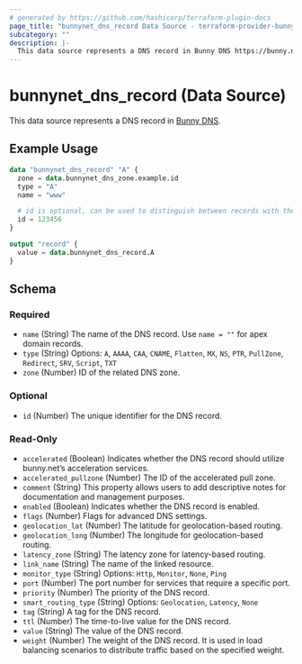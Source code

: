 ```yaml
---
# generated by https://github.com/hashicorp/terraform-plugin-docs
page_title: "bunnynet_dns_record Data Source - terraform-provider-bunnynet"
subcategory: ""
description: |-
  This data source represents a DNS record in Bunny DNS https://bunny.net/dns/.
---
```


# bunnynet_dns_record (Data Source)

This data source represents a DNS record in [Bunny DNS](https://bunny.net/dns/).

## Example Usage

```terraform
data "bunnynet_dns_record" "A" {
  zone = data.bunnynet_dns_zone.example.id
  type = "A"
  name = "www"

  # id is optional, can be used to distinguish between records with the same name and type
  id = 123456
}

output "record" {
  value = data.bunnynet_dns_record.A
}
```

<!-- schema generated by tfplugindocs -->
## Schema

### Required

- `name` (String) The name of the DNS record. Use <code>name = ""</code> for apex domain records.
- `type` (String) Options: `A`, `AAAA`, `CAA`, `CNAME`, `Flatten`, `MX`, `NS`, `PTR`, `PullZone`, `Redirect`, `SRV`, `Script`, `TXT`
- `zone` (Number) ID of the related DNS zone.

### Optional

- `id` (Number) The unique identifier for the DNS record.

### Read-Only

- `accelerated` (Boolean) Indicates whether the DNS record should utilize bunny.net’s acceleration services.
- `accelerated_pullzone` (Number) The ID of the accelerated pull zone.
- `comment` (String) This property allows users to add descriptive notes for documentation and management purposes.
- `enabled` (Boolean) Indicates whether the DNS record is enabled.
- `flags` (Number) Flags for advanced DNS settings.
- `geolocation_lat` (Number) The latitude for geolocation-based routing.
- `geolocation_long` (Number) The longitude for geolocation-based routing.
- `latency_zone` (String) The latency zone for latency-based routing.
- `link_name` (String) The name of the linked resource.
- `monitor_type` (String) Options: `Http`, `Monitor`, `None`, `Ping`
- `port` (Number) The port number for services that require a specific port.
- `priority` (Number) The priority of the DNS record.
- `smart_routing_type` (String) Options: `Geolocation`, `Latency`, `None`
- `tag` (String) A tag for the DNS record.
- `ttl` (Number) The time-to-live value for the DNS record.
- `value` (String) The value of the DNS record.
- `weight` (Number) The weight of the DNS record. It is used in load balancing scenarios to distribute traffic based on the specified weight.
